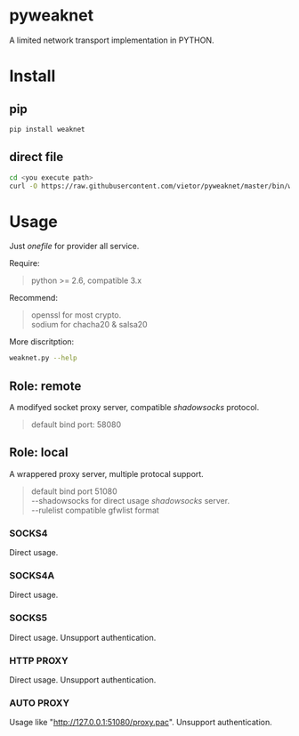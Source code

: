 pyweaknet
========

A limited network transport implementation in PYTHON.

# Install

## pip

``` sh
pip install weaknet
```

## direct file

``` sh
cd <you execute path>
curl -O https://raw.githubusercontent.com/vietor/pyweaknet/master/bin/weaknet.py
```

# Usage

Just *onefile* for provider all service.

Require:
> python >= 2.6, compatible 3.x

Recommend:
> openssl for most crypto.  
> sodium for chacha20 & salsa20

More discritption:
```sh
weaknet.py --help
```

## Role: remote

A modifyed socket proxy server, compatible *shadowsocks* protocol.
> default bind port: 58080

## Role: local

A wrappered proxy server, multiple protocal support.
> default bind port 51080  
> --shadowsocks for direct usage *shadowsocks* server.  
> --rulelist compatible gfwlist format

### SOCKS4
Direct usage.

### SOCKS4A
Direct usage.

### SOCKS5
Direct usage. Unsupport authentication.

### HTTP PROXY
Direct usage. Unsupport authentication.

### AUTO PROXY
Usage like "http://127.0.0.1:51080/proxy.pac". Unsupport authentication.


